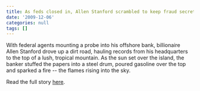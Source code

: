 ```yaml
---
title: As feds closed in, Allen Stanford scrambled to keep fraud secret, money flowing
date: '2009-12-06'
categories: null
tags: []
---
```

With federal agents mounting a probe into his offshore bank, billionaire Allen Stanford drove up a dirt road, hauling records from his headquarters to the top of a lush, tropical mountain. As the sun set over the island, the banker stuffed the papers into a steel drum, poured gasoline over the top and sparked a fire -- the flames rising into the sky.

Read the full story [here](http://www.palmbeachpost.com/news/news/state-regional/as-feds-closed-in-allen-stanford-scrambled-to-keep/nLmcb/).